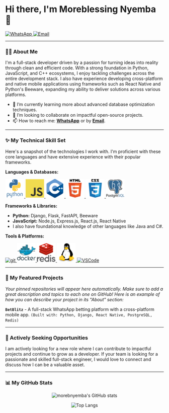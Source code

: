 # Hi there, I'm Moreblessing Nyemba 👋

<a href="https://wa.me/263787211325" target="_blank">
  <img src="https://img.shields.io/badge/WhatsApp-25D366?style=for-the-badge&logo=whatsapp&logoColor=white" alt="WhatsApp"/>
</a>
<a href="mailto:morebnyemba@gmail.com">
  <img src="https://img.shields.io/badge/Email-D14836?style=for-the-badge&logo=gmail&logoColor=white" alt="Email"/>
</a>

---

### 👨‍💻 About Me

I'm a full-stack developer driven by a passion for turning ideas into reality through clean and efficient code. With a strong foundation in Python, JavaScript, and C++ ecosystems, I enjoy tackling challenges across the entire development stack. I also have experience developing cross-platform and native mobile applications using frameworks such as React Native and Python's Beeware, expanding my ability to deliver solutions across various platforms.

- 🌱 I’m currently learning more about advanced database optimization techniques.
- 👯 I’m looking to collaborate on impactful open-source projects.
- 📫 How to reach me: [**WhatsApp**](https://wa.me/263787211325) or by [**Email**](mailto:morebnyemba@gmail.com).


---

### ✨ My Technical Skill Set

Here's a snapshot of the technologies I work with. I'm proficient with these core languages and have extensive experience with their popular frameworks.

**Languages & Databases:**
<p align="left">
  <a href="https://www.python.org" target="_blank" rel="noreferrer">
    <img src="https://raw.githubusercontent.com/devicons/devicon/master/icons/python/python-original-wordmark.svg" alt="python" width="60" height="60"/>
  </a>
  <a href="https://developer.mozilla.org/en-US/docs/Web/JavaScript" target="_blank" rel="noreferrer">
    <img src="https://raw.githubusercontent.com/devicons/devicon/master/icons/javascript/javascript-original.svg" alt="javascript" width="60" height="60"/>
  </a>
  <a href="https://www.cplusplus.com/" target="_blank" rel="noreferrer">
    <img src="https://raw.githubusercontent.com/devicons/devicon/master/icons/cplusplus/cplusplus-original.svg" alt="cplusplus" width="60" height="60"/>
  </a>
  <a href="https://www.w3.org/html/" target="_blank" rel="noreferrer">
    <img src="https://raw.githubusercontent.com/devicons/devicon/master/icons/html5/html5-original-wordmark.svg" alt="html5" width="60" height="60"/>
  </a>
  <a href="https://www.w3schools.com/css/" target="_blank" rel="noreferrer">
    <img src="https://raw.githubusercontent.com/devicons/devicon/master/icons/css3/css3-original-wordmark.svg" alt="css3" width="60" height="60"/>
  </a>
  <a href="https://www.postgresql.org" target="_blank" rel="noreferrer">
    <img src="https://raw.githubusercontent.com/devicons/devicon/master/icons/postgresql/postgresql-original-wordmark.svg" alt="postgresql" width="60" height="60"/>
  </a>
</p>

**Frameworks & Libraries:**
- **Python:** Django, Flask, FastAPI, Beeware
- **JavaScript:** Node.js, Express.js, React.js, React Native
- I also have foundational knowledge of other languages like Java and C#.

**Tools & Platforms:**
<p align="left">
  <a href="https://git-scm.com/" target="_blank" rel="noreferrer">
    <img src="https://www.vectorlogo.zone/logos/git-scm/git-scm-icon.svg" alt="git" width="60" height="60"/>
  </a>
  <a href="https://www.docker.com/" target="_blank" rel="noreferrer">
    <img src="https://raw.githubusercontent.com/devicons/devicon/master/icons/docker/docker-original-wordmark.svg" alt="docker" width="60" height="60"/>
  </a>
    <a href="https://redis.io" target="_blank" rel="noreferrer">
    <img src="https://raw.githubusercontent.com/devicons/devicon/master/icons/redis/redis-original-wordmark.svg" alt="redis" width="60" height="60"/>
  </a>
  <a href="https://www.linux.org/" target="_blank" rel="noreferrer">
    <img src="https://raw.githubusercontent.com/devicons/devicon/master/icons/linux/linux-original.svg" alt="linux" width="60" height="60"/>
  </a>
  <a href="https://code.visualstudio.com/" target="_blank" rel="noreferrer">
    <img src="https://www.vectorlogo.zone/logos/visualstudio_code/visualstudio_code-icon.svg" alt="VSCode" width="60" height="60"/>
  </a>
</p>

---

### 🚀 My Featured Projects

*Your pinned repositories will appear here automatically. Make sure to add a great description and topics to each one on GitHub! Here is an example of how you can describe your project in its "About" section:*

**`BetBlitz`** - A full-stack WhatsApp betting platform with a cross-platform mobile app. `(Built with: Python, Django, React Native, PostgreSQL, Redis)`

---

### 💼 Actively Seeking Opportunities

I am actively looking for a new role where I can contribute to impactful projects and continue to grow as a developer. If your team is looking for a passionate and skilled full-stack engineer, I would love to connect and discuss how I can be a valuable asset.

---

### 📊 My GitHub Stats

<p align="center">
  <img src="https://github-readme-stats.vercel.app/api?username=morebnyemba&show_icons=true&theme=radical&rank_icon=github" alt="morebnyemba's GitHub stats" />
</p>
<p align="center">
  <img src="https://github-readme-stats.vercel.app/api/top-langs/?username=morebnyemba&layout=compact&theme=vision-friendly-dark" alt="Top Langs" />
</p>
